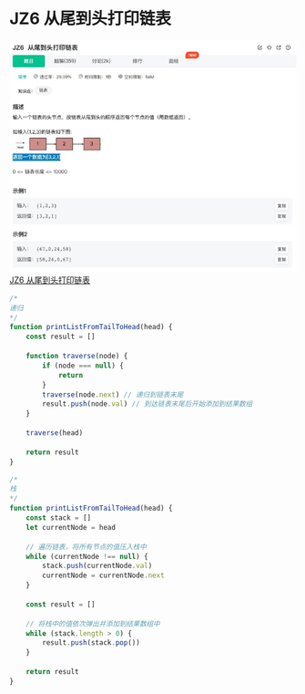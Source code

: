 # JZ6 从尾到头打印链表

![题目](./img/JZ6%20从尾到头打印链表.jpg)
[JZ6 从尾到头打印链表](https://www.nowcoder.com/practice/d0267f7f55b3412ba93bd35cfa8e8035?tpId=13&tqId=23278&ru=/exam/oj/ta&qru=/ta/coding-interviews/question-ranking&sourceUrl=%2Fexam%2Foj%2Fta%3FtpId%3D13)


```js
/* 
递归
*/
function printListFromTailToHead(head) {
	const result = []

	function traverse(node) {
		if (node === null) {
			return
		}
		traverse(node.next) // 递归到链表末尾
		result.push(node.val) // 到达链表末尾后开始添加到结果数组
	}

	traverse(head)

	return result
}
```

```js
/* 
栈
*/
function printListFromTailToHead(head) {
	const stack = []
	let currentNode = head

	// 遍历链表，将所有节点的值压入栈中
	while (currentNode !== null) {
		stack.push(currentNode.val)
		currentNode = currentNode.next
	}

	const result = []

	// 将栈中的值依次弹出并添加到结果数组中
	while (stack.length > 0) {
		result.push(stack.pop())
	}

	return result
}
```
